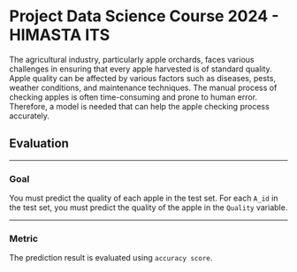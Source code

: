# Project Data Science Course 2024 - HIMASTA ITS

The agricultural industry, particularly apple orchards, faces various challenges in ensuring that every apple harvested is of standard quality. Apple quality can be affected by various factors such as diseases, pests, weather conditions, and maintenance techniques. The manual process of checking apples is often time-consuming and prone to human error. Therefore, a model is needed that can help the apple checking process accurately.

## Evaluation
---
### Goal
You must predict the quality of each apple in the test set. For each `A_id` in the test set, you must predict the quality of the apple in the `Quality` variable.

---

### Metric
The prediction result is evaluated using `accuracy score`.
